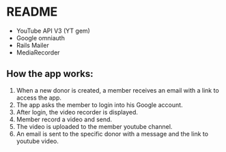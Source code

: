 # README

- YouTube API V3 (YT gem)
- Google omniauth
- Rails Mailer
- MediaRecorder

## How the app works:

1. When a new donor is created, a member receives an email with a link to access the app.
2. The app asks the member to login into his Google account.
3. After login, the video recorder is displayed.
4. Member record a video and send.
5. The video is uploaded to the member youtube channel.
6. An email is sent to the specific donor with a message and the link to youtube video.


